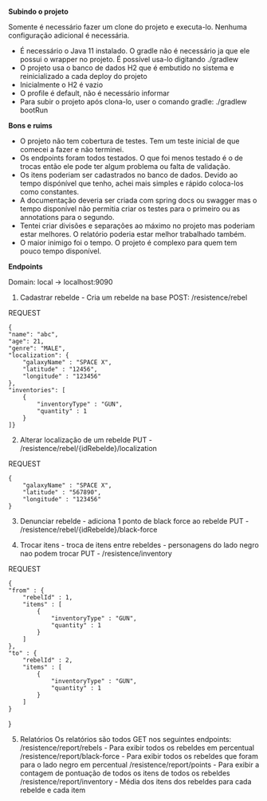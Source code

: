 **Subindo o projeto**

Somente é necessário fazer um clone do projeto e executa-lo. Nenhuma configuração adicional é necessária.

- É necessário o Java 11 instalado. O gradle não é necessário ja que ele possui o wrapper no projeto. É possível usa-lo digitando ./gradlew <comando>
- O projeto usa o banco de dados H2 que é embutido no sistema e reinicializado a cada deploy do projeto
- Inicialmente o H2 é vazio
- O profile é default, não é necessário informar
- Para subir o projeto após clona-lo, user o comando gradle: ./gradlew bootRun

**Bons e ruims**

- O projeto não tem cobertura de testes. Tem um teste inicial de que comecei a fazer e não terminei.
- Os endpoints foram todos testados. O que foi menos testado é o de trocas então ele pode ter algum problema ou falta de validação.
- Os itens poderiam ser cadastrados no banco de dados. Devido ao tempo dispónível que tenho, achei mais simples e rápido coloca-los como constantes.
- A documentação deveria ser criada com spring docs ou swagger mas o tempo disponível não permitia criar os testes para o primeiro ou as annotations para o segundo.
- Tentei criar divisões e separações ao máximo no projeto mas poderiam estar melhores. O relatório poderia estar melhor trabalhado também.
- O maior inimigo foi o tempo. O projeto é complexo para quem tem pouco tempo disponível.

**Endpoints**

Domain: local -> localhost:9090

1. Cadastrar rebelde - Cria um rebelde na base
   POST: /resistence/rebel

REQUEST

    {
    "name": "abc",
    "age": 21,
    "genre": "MALE",
    "localization": {
        "galaxyName" : "SPACE X",
        "latitude" : "12456",
        "longitude" : "123456"
    },
    "inventories": [
        {
            "inventoryType" : "GUN",
            "quantity" : 1
        }
    ]}



2. Alterar localização de um rebelde
   PUT - /resistence/rebel/{idRebelde}/localization

REQUEST

    {
        "galaxyName" : "SPACE X",
        "latitude" : "567890",
        "longitude" : "123456"
    }

3. Denunciar rebelde - adiciona 1 ponto de black force ao rebelde
   PUT - /resistence/rebel/{idRebelde}/black-force

4. Trocar itens - troca de itens entre rebeldes - personagens do lado negro nao podem trocar
   PUT - /resistence/inventory

REQUEST

    {
    "from" : {
        "rebelId" : 1,
        "items" : [
            {
                "inventoryType" : "GUN",
                "quantity" : 1
            }
        ]
    },
    "to" : {
        "rebelId" : 2,
        "items" : [
            {
                "inventoryType" : "GUN",
                "quantity" : 1
            }
        ]
    }
}


5. Relatórios
   Os relatórios são todos GET nos seguintes endpoints:
   /resistence/report/rebels - Para exibir todos os rebeldes em percentual
   /resistence/report/black-force - Para exibir todos os rebeldes que foram para o lado negro em percentual
   /resistence/report/points - Para exibir a contagem de pontuação de todos os itens de todos os rebeldes
   /resistence/report/inventory - Média dos itens dos rebeldes para cada rebelde e cada item
